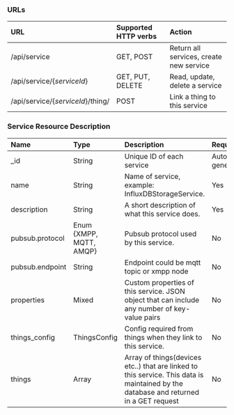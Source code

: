 ### URLs

|URL | Supported HTTP verbs| Action
|:----------|:-------|:-------------|
|/api/service | GET, POST| Return all services, create new service|
|/api/service/{*serviceId*} | GET, PUT, DELETE| Read, update, delete a service|
|/api/service/{*serviceId*}/thing/ | POST | Link a thing to this service |

### Service Resource Description

| Name | Type | Description | Required | Default|
|:----------|:-----|:------------|:----|:--------|
|_id| String| Unique ID of each service| Auto-generated| - |
|name | String| Name of service, example: InfluxDBStorageService.| Yes| - |
|description| String| A short description of what this service does.| Yes | - |
|pubsub.protocol| Enum {XMPP, MQTT, AMQP}| Pubsub protocol used by this service. | No |MQTT|
|pubsub.endpoint| String| Endpoint could be mqtt topic or xmpp node| No |-|
|properties | Mixed| Custom properties of this service. JSON object that can include any number of key-value pairs| No|-|
|things_config|ThingsConfig| Config required from things when they link to this service. | No | -
|things|Array| Array of things(devices etc..) that are linked to this service. This data is maintained by the database and returned in a GET request| No |-|
